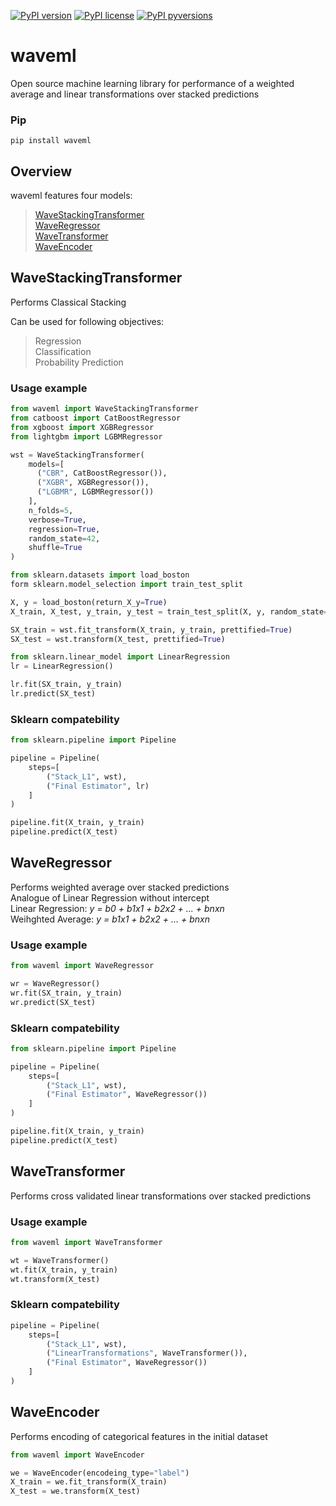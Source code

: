 [![PyPI version](https://img.shields.io/pypi/v/waveml.svg?colorB=4cc61e)](https://pypi.org/project/waveml/) 
[![PyPI license](https://img.shields.io/pypi/l/waveml.svg)](https://github.com/leffff/waveml/blob/main/LICENSE)
[![PyPI pyversions](https://img.shields.io/pypi/pyversions/waveml.svg)](https://pypi.python.org/pypi/waveml/)

# waveml
Open source machine learning library for performance of a weighted average  and linear transformations over stacked predictions

### Pip
```
pip install waveml
```

## Overview

waveml features four models: </br>
> [WaveStackingTransformer](https://github.com/leffff/waveml#WaveStackingTransformer)</br>
> [WaveRegressor](https://github.com/leffff/waveml#WaveRegressor)</br>
> [WaveTransformer](https://github.com/leffff/waveml#WaveTransformer)</br>
> [WaveEncoder](https://github.com/leffff/waveml#WaveEncoder)</br>


## WaveStackingTransformer
Performs Classical Stacking

Can be used for following objectives:</br>
> Regression</br>
> Classification</br>
> Probability Prediction</br>

### Usage example

```python
from waveml import WaveStackingTransformer
from catboost import CatBoostRegressor
from xgboost import XGBRegressor
from lightgbm import LGBMRegressor

wst = WaveStackingTransformer(
    models=[
      ("CBR", CatBoostRegressor()),
      ("XGBR", XGBRegressor()),
      ("LGBMR", LGBMRegressor())
    ],
    n_folds=5,
    verbose=True,
    regression=True,
    random_state=42,
    shuffle=True
)

from sklearn.datasets import load_boston
form sklearn.model_selection import train_test_split

X, y = load_boston(return_X_y=True)
X_train, X_test, y_train, y_test = train_test_split(X, y, random_state=42, shuffle=True)

SX_train = wst.fit_transform(X_train, y_train, prettified=True)
SX_test = wst.transform(X_test, prettified=True)

from sklearn.linear_model import LinearRegression
lr = LinearRegression()

lr.fit(SX_train, y_train)
lr.predict(SX_test)
```

### Sklearn compatebility

```python
from sklearn.pipeline import Pipeline

pipeline = Pipeline(
    steps=[
        ("Stack_L1", wst),
        ("Final Estimator", lr)
    ]
)

pipeline.fit(X_train, y_train)
pipeline.predict(X_test)
```

## WaveRegressor
Performs weighted average over stacked predictions</br>
Analogue of Linear Regression without intercept</br>
Linear Regression: *y = b0 + b1x1 + b2x2 + ... + bnxn*</br>
Weihghted Average: *y = b1x1 + b2x2 + ... + bnxn*</br>

### Usage example

```python
from waveml import WaveRegressor

wr = WaveRegressor()
wr.fit(SX_train, y_train)
wr.predict(SX_test)
```

### Sklearn compatebility

```python
from sklearn.pipeline import Pipeline

pipeline = Pipeline(
    steps=[
        ("Stack_L1", wst),
        ("Final Estimator", WaveRegressor())
    ]
)

pipeline.fit(X_train, y_train)
pipeline.predict(X_test)
```

## WaveTransformer
Performs cross validated linear transformations over stacked predictions

### Usage example

```python
from waveml import WaveTransformer

wt = WaveTransformer()
wt.fit(X_train, y_train)
wt.transform(X_test)
```

### Sklearn compatebility

```python
pipeline = Pipeline(
    steps=[
        ("Stack_L1", wst),
        ("LinearTransformations", WaveTransformer()),
        ("Final Estimator", WaveRegressor())
    ]
)
```
## WaveEncoder
Performs encoding of categorical features in the initial dataset

```python
from waveml import WaveEncoder

we = WaveEncoder(encodeing_type="label")
X_train = we.fit_transform(X_train)
X_test = we.transform(X_test)
```
